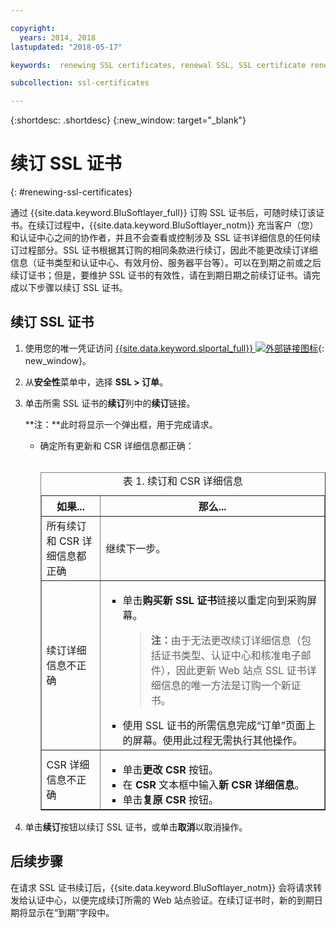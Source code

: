 ```yaml
---

copyright:
  years: 2014, 2018
lastupdated: "2018-05-17"

keywords:  renewing SSL certificates, renewal SSL, SSL certificate renewal process, renewing, renewal

subcollection: ssl-certificates

---
```


{:shortdesc: .shortdesc}
{:new_window: target="_blank"}

# 续订 SSL 证书
{: #renewing-ssl-certificates}

通过 {{site.data.keyword.BluSoftlayer_full}} 订购 SSL 证书后，可随时续订该证书。在续订过程中，{{site.data.keyword.BluSoftlayer_notm}} 充当客户（您）和认证中心之间的协作者，并且不会查看或控制涉及 SSL 证书详细信息的任何续订过程部分。SSL 证书根据其订购的相同条款进行续订，因此不能更改续订详细信息（证书类型和认证中心、有效月份、服务器平台等）。可以在到期之前或之后续订证书；但是，要维护 SSL 证书的有效性，请在到期日期之前续订证书。请完成以下步骤以续订 SSL 证书。

## 续订 SSL 证书

1. 使用您的唯一凭证访问 [{{site.data.keyword.slportal_full}} ![外部链接图标](../../icons/launch-glyph.svg "外部链接图标")](https://control.softlayer.com/){: new_window}。
2. 从**安全性**菜单中，选择 **SSL > 订单**。
3. 单击所需 SSL 证书的**续订**列中的**续订**链接。

   **注：**此时将显示一个弹出框，用于完成请求。  
   * 确定所有更新和 CSR 详细信息都正确：<br /><br /><table border="1"><caption>表 1. 续订和 CSR 详细信息</caption><tr><th>如果...</th><th>那么...</th></tr><tr><td>所有续订和 CSR 详细信息都正确</td><td>继续下一步。</td></tr><tr><td>续订详细信息不正确</td><td><ul><li>单击<strong>购买新 SSL 证书</strong>链接以重定向到采购屏幕。<br /><blockquote><strong>注：</strong>由于无法更改续订详细信息（包括证书类型、认证中心和核准电子邮件），因此更新 Web 站点 SSL 证书详细信息的唯一方法是订购一个新证书。</blockquote></li><li>使用 SSL 证书的所需信息完成“订单”页面上的屏幕。使用此过程无需执行其他操作。</li></ul></td></tr><tr><td>CSR 详细信息不正确</td><td><ul><li>单击**更改 CSR** 按钮。</li><li>在 **CSR** 文本框中输入**新 CSR 详细信息**。</li><li>单击**复原 CSR** 按钮。</li></ul></td></tr></table>
4. 单击**续订**按钮以续订 SSL 证书，或单击**取消**以取消操作。

## 后续步骤

在请求 SSL 证书续订后，{{site.data.keyword.BluSoftlayer_notm}} 会将请求转发给认证中心，以便完成续订所需的 Web 站点验证。在续订证书时，新的到期日期将显示在“到期”字段中。
